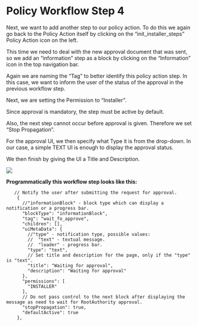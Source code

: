 # Policy Workflow Step 4

Next, we want to add another step to our policy action. To do this we again go back to the Policy Action itself by clicking on the “init_installer_steps” Policy Action icon on the left.

This time we need to deal with the new approval document that was sent, so we add an “information” step as a block by clicking on the “Information” icon in the top navigation bar.

Again we are naming the “Tag” to better identify this policy action step. In this case, we want to inform the user of the status of the approval in the previous workflow step.

Next, we are setting the Permission to “Installer”.

Since approval is mandatory, the step must be active by default.

Also, the next step cannot occur before approval is given. Therefore we set “Stop Propagation”.

For the approval UI, we then specify what Type it is from the drop-down. In our case, a simple TEXT UI is enough to display the approval status.

We then finish by giving the UI a Title and Description.

![](https://i.imgur.com/OfodRPF.png)

**Programmatically this workflow step looks like this:**

```
   // Notify the user after submitting the request for approval.
    {
      //"informationBlock" - block type which can display a notification or a progress bar.
      "blockType": "informationBlock",
      "tag": "wait_fo_approve",
      "children": [],
      "uiMetaData": {
        //"type" - notification type, possible values:
        //  "text" - textual message.
        //  "loader" - progress bar.
        "type": "text",
        // Set title and description for the page, only if the "type" is "text".
        "title": "Waiting for approval",
        "description": "Waiting for approval"
      },
      "permissions": [
        "INSTALLER"
      ],
      // Do not pass control to the next block after displaying the message as need to wait for RootAuthority approval.
      "stopPropagation": true,
      "defaultActive": true
    },
```
